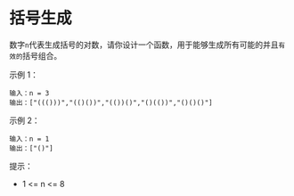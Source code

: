 # 括号生成

数字`n`代表生成括号的对数，请你设计一个函数，用于能够生成所有可能的并且`有效的`括号组合。

示例 1：
```
输入：n = 3
输出：["((()))","(()())","(())()","()(())","()()()"]
```
示例 2：
```
输入：n = 1
输出：["()"]
```

提示：
- 1 <= n <= 8